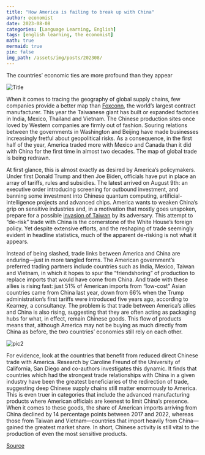 ```yaml
---
title: "How America is failing to break up with China"
author: economist
date: 2023-08-08
categories: [Language Learning, English]
tags: [english learning, the economist]
math: true
mermaid: true
pin: false
img_path: /assets/img/posts/202308/
---
```


The countries’ economic ties are more profound than they appear

![Title](20230812_FND001.webp)

When it comes to tracing the geography of global supply chains, few companies provide a better map than [Foxconn](https://www.economist.com/business/2021/03/31/hon-hai-apples-biggest-iphone-assembler-is-eyeing-cars), the world’s largest contract manufacturer. This year the Taiwanese giant has built or expanded factories in India, Mexico, Thailand and Vietnam. The Chinese production sites once loved by Western companies are firmly out of fashion. Souring relations between the governments in Washington and Beijing have made businesses increasingly fretful about geopolitical risks. As a consequence, in the first half of the year, America traded more with Mexico and Canada than it did with China for the first time in almost two decades. The map of global trade is being redrawn.

At first glance, this is almost exactly as desired by America’s policymakers. Under first Donald Trump and then Joe Biden, officials have put in place an array of tariffs, rules and subsidies. The latest arrived on August 9th: an executive order introducing screening for outbound investment, and banning some investment into Chinese quantum computing, artificial-intelligence projects and advanced chips. America wants to weaken China’s grip on sensitive industries and, in a motivation that mostly goes unspoken, prepare for a possible [invasion of Taiwan](https://www.economist.com/interactive/graphic-detail/2023/07/27/data-on-air-bases-suggest-a-chinese-invasion-of-taiwan-may-not-be-imminent) by its adversary. This attempt to “de-risk” trade with China is the cornerstone of the White House’s foreign policy. Yet despite extensive efforts, and the reshaping of trade seemingly evident in headline statistics, much of the apparent de-risking is not what it appears.

Instead of being slashed, trade links between America and China are enduring—just in more tangled forms. The American government’s preferred trading partners include countries such as India, Mexico, Taiwan and Vietnam, in which it hopes to spur the “friendshoring” of production to replace imports that would have come from China. And trade with these allies is rising fast: just 51% of American imports from “low-cost” Asian countries came from China last year, down from 66% when the Trump administration’s first tariffs were introduced five years ago, according to Kearney, a consultancy. The problem is that trade between America’s allies and China is also rising, suggesting that they are often acting as packaging hubs for what, in effect, remain Chinese goods. This flow of products means that, although America may not be buying as much directly from China as before, the two countries’ economies still rely on each other.

![pic2](20230812_FNC049.png)

For evidence, look at the countries that benefit from reduced direct Chinese trade with America. Research by Caroline Freund of the University of California, San Diego and co-authors investigates this dynamic. It finds that countries which had the strongest trade relationships with China in a given industry have been the greatest beneficiaries of the redirection of trade, suggesting deep Chinese supply chains still matter enormously to America. This is even truer in categories that include the advanced manufacturing products where American officials are keenest to limit China’s presence. When it comes to these goods, the share of American imports arriving from China declined by 14 percentage points between 2017 and 2022, whereas those from Taiwan and Vietnam—countries that import heavily from China—gained the greatest market share. In short, Chinese activity is still vital to the production of even the most sensitive products.

[Source](https://www.economist.com/finance-and-economics/2023/08/08/how-america-is-failing-to-break-up-with-china)